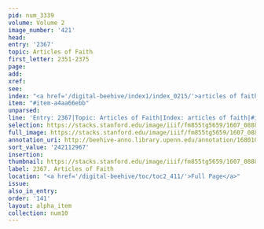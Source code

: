 ```yaml
---
pid: num_3339
volume: Volume 2
image_number: '421'
head:
entry: '2367'
topic: Articles of Faith
first_letter: 2351-2375
page:
add:
xref:
see:
index: "<a href='/digital-beehive/index1/index_0215/'>articles of faith</a>"
item: "#item-a4aa66ebb"
unparsed:
line: 'Entry: 2367|Topic: Articles of Faith|Index: articles of faith|#item-a4aa66ebb'
selection: https://stacks.stanford.edu/image/iiif/fm855tg5659/1607_0888/571,2967,2797,579/full/0/default.jpg
full_image: https://stacks.stanford.edu/image/iiif/fm855tg5659/1607_0888/full/full/0/default.jpg
annotation_uri: http://beehive-anno.library.upenn.edu/annotation/1680106132017
sort_value: '242112967'
insertion:
thumbnail: https://stacks.stanford.edu/image/iiif/fm855tg5659/1607_0888/571,2967,600,180/250,/0/default.jpg
label: 2367. Articles of Faith
location: "<a href='/digital-beehive/toc/toc2_411/'>Full Page</a>"
issue:
also_in_entry:
order: '141'
layout: alpha_item
collection: num10
---
```

